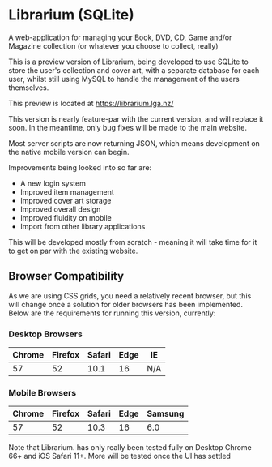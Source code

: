 # Librarium (SQLite)

A web-application for managing your Book, DVD, CD, Game and/or Magazine collection (or whatever you choose to collect, really)

This is a preview version of Librarium, being developed to use SQLite to store the user's collection and cover art, with a separate database for each user, whilst still using MySQL to handle the management of the users themselves.

This preview is located at https://librarium.lga.nz/

This version is nearly feature-par with the current version, and will replace it soon. In the meantime, only bug fixes will be made to the main website.

Most server scripts are now returning JSON, which means development on the native mobile version can begin.

Improvements being looked into so far are:

- A new login system
- Improved item management
- Improved cover art storage
- Improved overall design
- Improved fluidity on mobile
- Import from other library applications

This will be developed mostly from scratch - meaning it will take time for it to get on par with the existing website.

## Browser Compatibility

As we are using CSS grids, you need a relatively recent browser, but this will change once a solution for older browsers has been implemented. Below are the requirements for running this version, currently:

### Desktop Browsers

| Chrome | Firefox | Safari | Edge | IE |
| --- | --- | --- | --- | --- |
| 57 | 52 | 10.1 | 16 | N/A |

### Mobile Browsers

| Chrome | Firefox | Safari | Edge | Samsung |
| --- | --- | --- | --- | --- |
| 57 | 52 | 10.3 | 16 | 6.0 |

Note that Librarium. has only really been tested fully on Desktop Chrome 66+ and iOS Safari 11+. More will be tested once the UI has settled
